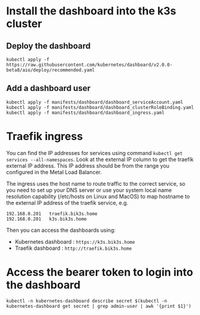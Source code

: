 # Install the dashboard into the k3s cluster

## Deploy the dashboard

```kubectl apply -f https://raw.githubusercontent.com/kubernetes/dashboard/v2.0.0-beta8/aio/deploy/recommended.yaml```

## Add a dashboard user

```
kubectl apply -f manifests/dashboard/dashboard_serviceAccount.yaml
kubectl apply -f manifests/dashboard/dashboard_clusterRoleBinding.yaml
kubectl apply -f manifests/dashboard/dashboard_ingress.yaml
```

# Traefik ingress

You can find the IP addresses for services using command ```kubectl get services --all-namespaces```.  Look at the external IP column to get the traefik external IP address.  This IP address should be from the range you configured in the Metal Load Balancer.

The ingress uses the host name to route traffic to the correct service, so you need to set up your DNS server or use your system local name resolution capability (/etc/hosts on Linux and MacOS) to map hostname to the external IP address of the traefik service, e.g.

```text
192.168.0.201   traefik.bik3s.home
192.168.0.201   k3s.bik3s.home
```

Then you can access the dashboards using:

- Kubernetes dashboard : ```https://k3s.bik3s.home```
- Traefik dashboard : ```http://traefik.bik3s.home```

# Access the bearer token to login into the dashboard

```kubectl -n kubernetes-dashboard describe secret $(kubectl -n kubernetes-dashboard get secret | grep admin-user | awk '{print $1}')```
